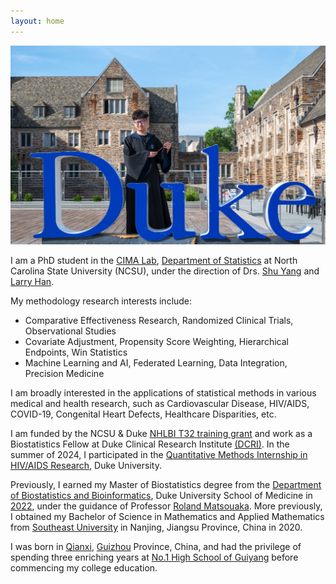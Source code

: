 ```yaml
---
layout: home
---
```


<p>
<img src="/assets/img/profile-pic.jpg"/>
</p>

<p>
I am a PhD student in the <a href="https://sites.google.com/ncsu.edu/cima/home?authuser=2" target="_blank">CIMA Lab</a>, <a href="https://statistics.sciences.ncsu.edu/" target="_blank">Department of Statistics</a> at North Carolina State University (NCSU), under the direction of Drs. <a href="https://statistics.sciences.ncsu.edu/people/syang24/" target="_blank">Shu Yang</a> and <a href="https://bouve.northeastern.edu/directory/larry-han/" target="_blank">Larry Han</a>. 

My methodology research interests include:
<ul>
  <li>Comparative Effectiveness Research, Randomized Clinical Trials, Observational Studies</li>
  <li>Covariate Adjustment, Propensity Score Weighting, Hierarchical Endpoints, Win Statistics</li>
  <li>Machine Learning and AI, Federated Learning, Data Integration, Precision Medicine</li>
</ul>
I am broadly interested in the applications of statistical methods in various medical and health research, such as Cardiovascular Disease, HIV/AIDS, COVID-19, Congenital Heart Defects, Healthcare Disparities, etc. 

</p>	
   
<p> 
I am funded by the NCSU & Duke <a href="https://statistics.sciences.ncsu.edu/graduate/support/nhlbi/" target="_blank">NHLBI T32 training grant</a> and work as a Biostatistics Fellow at Duke Clinical Research Institute <a href="https://dcri.org/" target="_blank">(DCRI)</a>. In the summer of 2024, I participated in the <a href="https://cfar.duke.edu/front-page/2024-quan-methods-summer-intern-profiles" target="_blank">Quantitative Methods Internship in HIV/AIDS Research</a>, Duke University. 
</p>	
   
<p> 
Previously, I earned my Master of Biostatistics degree from the <a href="https://biostat.duke.edu/" target="_blank">Department of Biostatistics and Bioinformatics</a>, Duke University School of Medicine in <a href="https://biostat.duke.edu/news/master-biostatistics-class-2022-celebrate-commencement" target="_blank">2022</a>, under the guidance of Professor <a href="https://scholars.duke.edu/person/roland.matsouaka" target="_blank">Roland Matsouaka</a>. More previously, I obtained my Bachelor of Science in Mathematics and Applied Mathematics from <a href="https://www.seu.edu.cn/" target="_blank">Southeast University</a> in Nanjing, Jiangsu Province, China in 2020.
</p>	
   
<p> 
I was born in <a href="https://en.wikipedia.org/wiki/Qianxi,_Guizhou" target="_blank">Qianxi</a>, <a href="http://www.eguizhou.gov.cn/" target="_blank">Guizhou</a> Province, China, and had the privilege of spending three enriching years at <a href="https://www.gyyz.com.cn/" target="_blank">No.1 High School of Guiyang</a> before commencing my college education.
</p>
